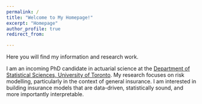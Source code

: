 ```yaml
---
permalink: /
title: "Welcome to My Homepage!"
excerpt: "Homepage"
author_profile: true
redirect_from: 

---
```


Here you will find my information and research work.

I am an incoming PhD candidate in actuarial science at the [Department of Statistical Sciences, University of Toronto](https://www.statistics.utoronto.ca/).
My research focuses on risk modelling, particularly in the context of general insurance.
I am interested in building insurance models that are data-driven, statistically sound, and more importantly interpretable.
